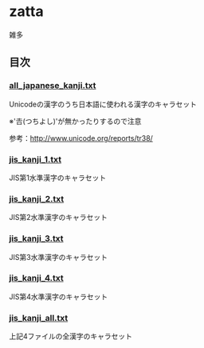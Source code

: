 # zatta
雑多

## 目次

### [all_japanese_kanji.txt](https://github.com/swigin/zatta/blob/main/all_japanese_kanji.txt)
Unicodeの漢字のうち日本語に使われる漢字のキャラセット

※'𠮷(つちよし)'が無かったりするので注意

参考：http://www.unicode.org/reports/tr38/

### [jis_kanji_1.txt](https://github.com/swigin/zatta/blob/main/jis_kanji_1.txt)
JIS第1水準漢字のキャラセット

### [jis_kanji_2.txt](https://github.com/swigin/zatta/blob/main/jis_kanji_2.txt)
JIS第2水準漢字のキャラセット

### [jis_kanji_3.txt](https://github.com/swigin/zatta/blob/main/jis_kanji_3.txt)
JIS第3水準漢字のキャラセット

### [jis_kanji_4.txt](https://github.com/swigin/zatta/blob/main/jis_kanji_4.txt)
JIS第4水準漢字のキャラセット

### [jis_kanji_all.txt](https://github.com/swigin/zatta/blob/main/jis_kanji_all.txt)
上記4ファイルの全漢字のキャラセット
